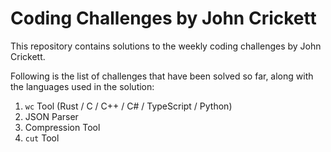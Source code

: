 # Coding Challenges by John Crickett

This repository contains solutions to the weekly coding challenges by John Crickett.

Following is the list of challenges that have been solved so far, along with the languages used in the solution:

1. `wc` Tool (Rust / C / C++ / C# / TypeScript / Python)
2. JSON Parser
3. Compression Tool
4. `cut` Tool

